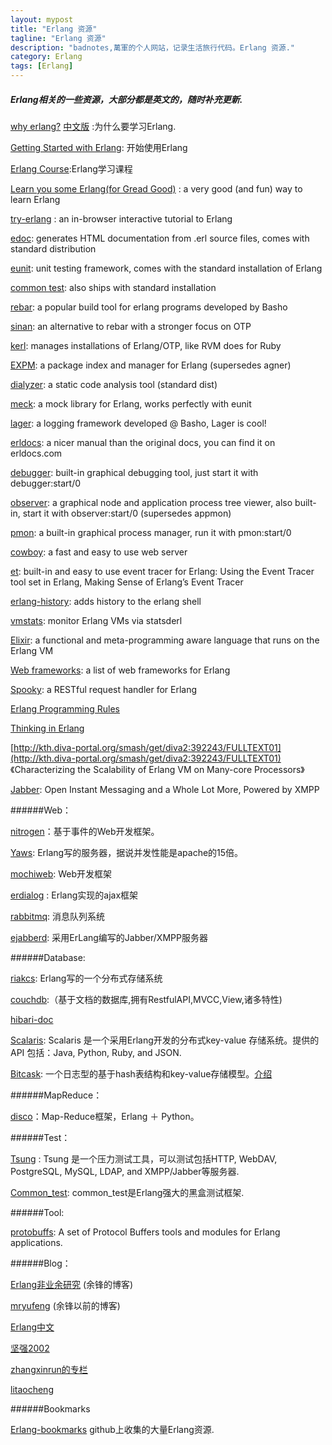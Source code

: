 ```yaml
---
layout: mypost
title: "Erlang 资源"
tagline: "Erlang 资源"
description: "badnotes,萬軍的个人网站，记录生活旅行代码。Erlang 资源."
category: Erlang
tags: [Erlang]
---
```



##### Erlang相关的一些资源，大部分都是英文的，随时补充更新.

[why erlang?](http://veldstra.org/whyerlang/) [中文版](http://badnotes.com/2013/11/15/why_erlang_is_awesome/) :为什么要学习Erlang.

[Getting Started with Erlang](http://www.erlang.org/download/getting_started-5.4.pdf): 开始使用Erlang

[Erlang Course](http://www.erlang.org/course/course.html):Erlang学习课程

[Learn you some Erlang(for Gread Good)](http://learnyousomeerlang.com/) : a very good (and fun) way to learn Erlang

[try-erlang](http://www.tryerlang.org/) : an in-browser interactive tutorial to Erlang

[edoc](http://www.erlang.org/doc/apps/edoc/index.html): generates HTML documentation from .erl source files, comes with standard distribution

[eunit](http://www.erlang.org/doc/apps/eunit/chapter.html): unit testing framework, comes with the standard installation of Erlang

[common test](http://www.erlang.org/doc/apps/common_test/index.html): also ships with standard installation

[rebar](https://github.com/basho/rebar): a popular build tool for erlang programs developed by Basho

[sinan](http://erlware.github.io/sinan/): an alternative to rebar with a stronger focus on OTP

[kerl](https://github.com/spawngrid/kerl): manages installations of Erlang/OTP, like RVM does for Ruby

[EXPM](http://rashkovskii.com/2012/10/01/expm-or-meet-agner-2/): a package index and manager for Erlang (supersedes agner)

[dialyzer](http://www.erlang.org/doc/man/dialyzer.html): a static code analysis tool (standard dist)

[meck](https://github.com/eproxus/meck): a mock library for Erlang, works perfectly with eunit

[lager](http://basho.com/introducing-lager-a-new-logging-framework-for-erlangotp/): a logging framework developed @ Basho, Lager is cool!

[erldocs](http://erldocs.com/): a nicer manual than the original docs, you can find it on erldocs.com

[debugger](http://www.erlang.org/doc/apps/debugger/debugger_chapter.html): built-in graphical debugging tool, just start it with debugger:start/0

[observer](http://www.erlang.org/doc/man/observer.html): a graphical node and application process tree viewer, also built-in, start it with observer:start/0 (supersedes appmon)

[pmon](http://www.erlang.org/doc/man/pman.html): a built-in graphical process manager, run it with pmon:start/0

[cowboy](https://github.com/extend/cowboy): a fast and easy to use web server

[et](http://www.erlang.org/documentation/doc-5.7.4/lib/et-1.3.3/doc/html/et_intro.html): built-in and easy to use event tracer for Erlang: Using the Event Tracer tool set in Erlang, Making Sense of Erlang’s Event Tracer

[erlang-history](https://github.com/ferd/erlang-history): adds history to the erlang shell

[vmstats](https://github.com/ferd/vmstats): monitor Erlang VMs via statsderl

[Elixir](http://elixir-lang.org/): a functional and meta-programming aware language that runs on the Erlang VM

[Web frameworks](http://lenary.co.uk/erlang/2011/08/erlang-web-libraries/): a list of web frameworks for Erlang

[Spooky](https://github.com/flashingpumpkin/spooky): a RESTful request handler for Erlang

[Erlang Programming Rules](http://www.erlang.se/doc/programming_rules.shtml)

[Thinking in Erlang](http://www.reddit.com/r/programming/comments/12grg/thinking_in_erlang_pdf)

[http://kth.diva-portal.org/smash/get/diva2:392243/FULLTEXT01](http://kth.diva-portal.org/smash/get/diva2:392243/FULLTEXT01) 《Characterizing the Scalability of Erlang VM on Many-core Processors》

[Jabber](http://www.jabber.org/): Open Instant Messaging and a Whole Lot More, Powered by XMPP


######Web：

[nitrogen](http://nitrogenproject.com/)：基于事件的Web开发框架。

[Yaws](http://yaws.hyber.org): Erlang写的服务器，据说并发性能是apache的15倍。

[mochiweb](http://github.com/mochi/mochiweb): Web开发框架

[erdialog](http://sourceforge.net/projects/erdialog/) : Erlang实现的ajax框架

[rabbitmq](http://www.rabbitmq.com/): 消息队列系统

[ejabberd](https://github.com/processone/ejabberd): 采用ErLang编写的Jabber/XMPP服务器


######Database:

[riakcs](http://basho.com/products/riakcs/): Erlang写的一个分布式存储系统

[couchdb](http://couchdb.apache.org/):（基于文档的数据库,拥有RestfulAPI,MVCC,View,诸多特性)

[hibari-doc](http://hibari.github.com/hibari-doc/)

[Scalaris](http://code.google.com/p/scalaris/):  Scalaris 是一个采用Erlang开发的分布式key-value 存储系统。提供的API 包括：Java, Python, Ruby, and JSON.

[Bitcask](https://github.com/basho/bitcask): 一个日志型的基于hash表结构和key-value存储模型。[介绍](http://blog.nosqlfan.com/html/955.html)


######MapReduce：

[disco](http://discoproject.org/)：Map-Reduce框架，Erlang ＋ Python。


######Test：

[Tsung](http://tsung.erlang-projects.org/) : Tsung 是一个压力测试工具，可以测试包括HTTP, WebDAV, PostgreSQL, MySQL, LDAP, and XMPP/Jabber等服务器.

[Common_test](http://www.erlang.org/doc/man/common_test.html): common_test是Erlang强大的黑盒测试框架.

######Tool:

[protobuffs](https://github.com/dizzyd/protobuffs): A set of Protocol Buffers tools and modules for Erlang applications.


######Blog：

[Erlang非业余研究](http://blog.yufeng.info/) (余锋的博客)

[mryufeng](http://mryufeng.iteye.com/category/17139)  (余锋以前的博客)

[Erlang中文](http://www.erlang-cn.org/)

[坚强2002](http://www.cnblogs.com/me-sa/)

[zhangxinrun的专栏](http://blog.csdn.net/zhangxinrun/article/category/798654/1)

[litaocheng](http://erlangdisplay.iteye.com/category/127758)


######Bookmarks

[Erlang-bookmarks](https://github.com/0xAX/erlang-bookmarks/wiki/Erlang-bookmarks) github上收集的大量Erlang资源.
